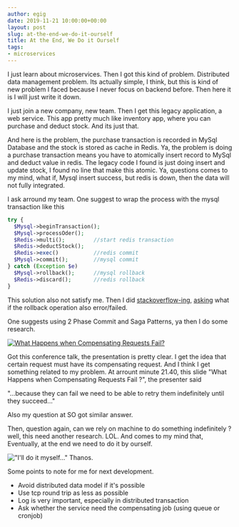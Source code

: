 ```yaml
---
author: egig
date: 2019-11-21 10:00:00+00:00
layout: post
slug: at-the-end-we-do-it-ourself
title: At the End, We Do it Ourself 
tags:
- microservices
---
```


I just learn about microservices. Then I got this kind of problem. Distributed data management problem. Its actually simple, I think, but this is kind of new problem I faced because I never focus on backend before. Then here it is I will just write it down.

I just join a new company, new team. Then I get this legacy application, a web service. This app pretty much like inventory app, where you can purchase and deduct stock. And its just that.

And here is the problem, the purchase transaction is recorded in MySql Database and the stock is stored as cache in Redis. Ya, the problem is doing a purchase transaction means you have to atomically insert record to MySql and deduct value in redis. The legacy code I found is just doing insert and update stock, I found no line that make this atomic. Ya, questions comes to my mind, what if, Mysql insert success, but redis is down, then the data will not fully integrated.

I ask arround my team. One suggest to wrap the process with the mysql transaction like this

```php
try {
  $Mysql->beginTransaction();
  $Mysql->processOder();
  $Redis->multi();         //start redis transaction
  $Redis->deductStock();
  $Redis->exec()           //redis commit
  $Mysql->commit();        //mysql commit
} catch (Exception $e)
  $Mysql->rollback();      //mysql rollback
  $Redis->discard();       //redis rollback
}
```
This solution also not satisfy me. Then I did [stackoverflow-ing](https://stackoverflow.com/questions/16441645/transactions-when-writing-to-two-or-more-different-data-storages), [asking](https://stackoverflow.com/questions/58918287/maintain-data-integrity-between-mysql-and-redis) what if the rollback operation also error/failed.

One suggests using 2 Phase Commit and Saga Patterns, ya then I do some research.

[![What Happens when Compensating Requests Fail?](https://firebasestorage.googleapis.com/v0/b/primarily-49b38.appspot.com/o/Screen%20Shot%202019-11-22%20at%2013.15.38.png?alt=media&token=59b9b770-a09c-40d2-af1e-aabece2387ef)](<https://www.youtube.com/watch?v=xDuwrtwYHu8>)

Got this conference talk, the presentation is pretty clear. I get the idea that certain request must have its compensating request. And I think I get something related to my problem. At arrount minute 21.40, this slide "What Happens when Compensating Requests Fail ?", the presenter said

"...because they can fail we need to be able to retry them indefinitely until they succeed..."

Also my question at SO got similar answer.

Then, question again, can we rely on machine to do something indefinitely ? well, this need another research. LOL. And comes to my mind that, Eventually, at the end we need to do it by ourself.

!["I'll do it myself..." Thanos.](https://i.imgflip.com/308kyx.jpg)

Some points to note for me for next development.
+ Avoid distributed data model if it's possible
+ Use tcp round trip as less as possible
+ Log is very important, especially in distributed transaction
+ Ask whether the service need the compensating job (using queue or cronjob)